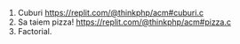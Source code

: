 1. Cuburi https://replit.com/@thinkphp/acm#cuburi.c
2. Sa taiem pizza! https://replit.com/@thinkphp/acm#pizza.c
3. Factorial. 
